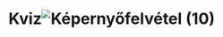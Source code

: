 # Kviz![Képernyőfelvétel (10)](https://github.com/turboteknos/Kviz/assets/146033714/cbcfda1f-3db8-4fd1-8998-7cbae7347fa3)
